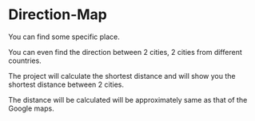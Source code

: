 # Direction-Map
You can find some specific place.

You can even find the direction between 2 cities, 2 cities from different countries.

The project will calculate the shortest distance and will show you the shortest distance between 2 cities.

The distance will be calculated will be approximately same as that of the Google maps.
